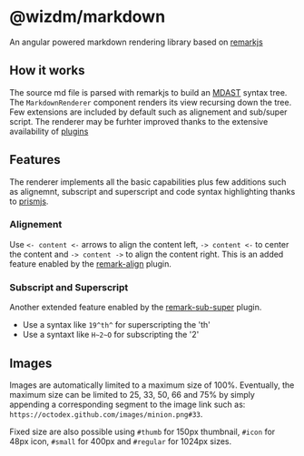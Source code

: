 @wizdm/markdown
===============

An angular powered markdown rendering library based on [remarkjs](https://github.com/remarkjs/remark)

## How it works

The source md file is parsed with remarkjs to build an [MDAST](https://github.com/syntax-tree/mdast) syntax tree. The `MarkdownRenderer` component renders its view recursing down the tree. Few extensions are included by default such as alignement and sub/super script. The renderer may be furhter improved thanks to the extensive availability of [plugins](https://github.com/remarkjs/remark/blob/master/doc/plugins.md)

## Features
The renderer implements all the basic capabilities plus few additions such as alignemnt, subscript and superscript and code syntax highlighting thanks to [prismjs](https://github.com/PrismJS/prism).

### Alignement
Use `<- content <-` arrows to align the content left, `-> content <-` to center the content and `-> content ->` to align the content right. This is an added feature enabled by the [remark-align](https://github.com/zestedesavoir/zmarkdown/tree/master/packages/remark-align) plugin.

### Subscript and Superscript
Another extended feature enabled by the [remark-sub-super](https://github.com/zestedesavoir/zmarkdown/tree/master/packages/remark-sub-super) plugin.

- Use a syntax like `19^th^` for superscripting the 'th'
- Use a syntaxt like `H~2~O` for subscripting the '2'

## Images
Images are automatically limited to a maximum size of 100%. Eventually, the maximum size can be limited to 25, 33, 50, 66 and 75% by simply appending a corresponding segment to the image link such as: `https://octodex.github.com/images/minion.png#33`.

Fixed size are also possible using `#thumb` for 150px thumbnail, `#icon` for 48px icon, `#small` for 400px and `#regular` for 1024px sizes. 
